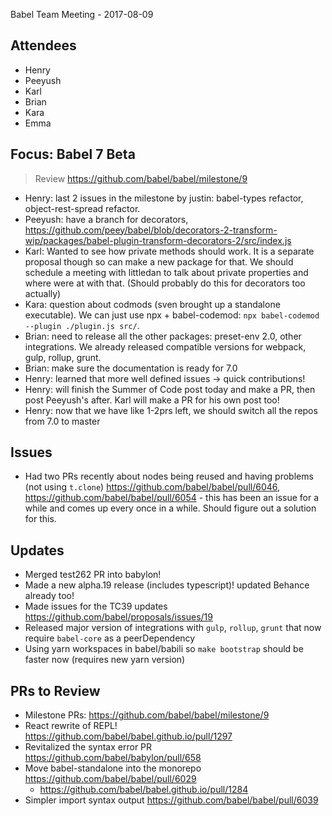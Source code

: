 Babel Team Meeting - 2017-08-09
 
## Attendees

- Henry
- Peeyush
- Karl
- Brian
- Kara
- Emma

## Focus: Babel 7 Beta

> Review https://github.com/babel/babel/milestone/9

- Henry: last 2 issues in the milestone by justin: babel-types refactor, object-rest-spread refactor.
- Peeyush: have a branch for decorators, https://github.com/peey/babel/blob/decorators-2-transform-wip/packages/babel-plugin-transform-decorators-2/src/index.js
- Karl: Wanted to see how private methods should work. It is a separate proposal though so can make a new package for that. We should schedule a meeting with littledan to talk about private properties and where were at with that. (Should probably do this for decorators too actually)
- Kara: question about codmods (sven brought up a standalone executable). We can just use npx + babel-codemod: `npx babel-codemod --plugin ./plugin.js src/`.
- Brian: need to release all the other packages: preset-env 2.0, other integrations. We already released compatible versions for webpack, gulp, rollup, grunt.
- Brian: make sure the documentation is ready for 7.0
- Henry: learned that more well defined issues -> quick contributions!
- Henry: will finish the Summer of Code post today and make a PR, then post Peeyush's after. Karl will make a PR for his own post too!
- Henry: now that we have like 1-2prs left, we should switch all the repos from 7.0 to master

## Issues

- Had two PRs recently about nodes being reused and having problems (not using `t.clone`) https://github.com/babel/babel/pull/6046, https://github.com/babel/babel/pull/6054 - this has been an issue for a while and comes up every once in a while. Should figure out a solution for this.

## Updates
- Merged test262 PR into babylon!
- Made a new alpha.19 release (includes typescript)! updated Behance already too!
- Made issues for the TC39 updates https://github.com/babel/proposals/issues/19
- Released major version of integrations with `gulp`, `rollup`, `grunt` that now require `babel-core` as a peerDependency
- Using yarn workspaces in babel/babili so `make bootstrap` should be faster now (requires new yarn version)

## PRs to Review

- Milestone PRs: https://github.com/babel/babel/milestone/9
- React rewrite of REPL! https://github.com/babel/babel.github.io/pull/1297
- Revitalized the syntax error PR https://github.com/babel/babylon/pull/658
- Move babel-standalone into the monorepo https://github.com/babel/babel/pull/6029
  - https://github.com/babel/babel.github.io/pull/1284
- Simpler import syntax output https://github.com/babel/babel/pull/6039
